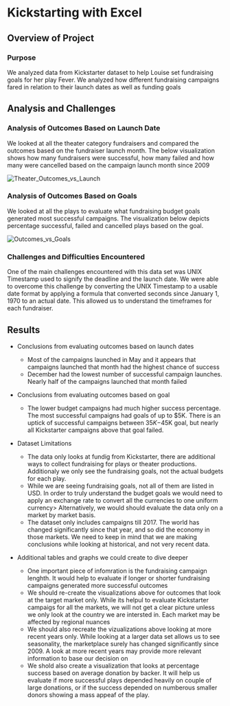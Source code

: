 # Kickstarting with Excel

## Overview of Project

### Purpose

We analyzed data from Kickstarter dataset to help Louise set fundraising goals for her play Fever. We analyzed how different fundraising campaigns fared in relation to their launch dates as well as funding goals 

## Analysis and Challenges

### Analysis of Outcomes Based on Launch Date

We looked at all the theater category fundraisers and compared the outcomes based on the fundraiser launch month. The below visualization shows how many fundraisers were successful, how many failed and how many were cancelled based on the campaign launch month since 2009

![Theater_Outcomes_vs_Launch](https://user-images.githubusercontent.com/87611145/129303868-3249bac4-c8d4-4fed-b9ab-e951200348c6.png)

### Analysis of Outcomes Based on Goals

We looked at all the plays to evaluate what fundraising budget goals generated most successful campaigns. The visualization below depicts percentage successful, failed and cancelled plays based on the goal.

![Outcomes_vs_Goals](https://user-images.githubusercontent.com/87611145/129303893-7264ca58-dd6e-41e1-bcdb-073ae7a26544.png)

### Challenges and Difficulties Encountered

One of the main challenges encountered with this data set was UNIX Timestamp used to signify the deadline and the launch date. We were able to overcome this challenge by converting the UNIX Timestamp to a usable date format by applying a formula that converted seconds since January 1, 1970 to an actual date. This allowed us to understand the timeframes for each fundraiser. 

## Results

- Conclusions from evaluating outcomes based on launch dates
  - Most of the campaigns launched in May and it appears that campaigns launched that month had the highest chance of success
  - December had the lowest number of successful campaign launches. Nearly half of the campaigns launched that month failed

- Conclusions from evaluating outcomes based on goal
  - The lower budget campaigns had much higher success percentage. The most successful campaigns had goals of up to $5K.  There is an uptick of successful campaigns between $35K-$45K goal, but nearly all Kickstarter campaigns above that goal failed.

- Dataset Limitations

  - The data only looks at fundig from Kickstarter, there are additional ways to collect fundraising for plays or theater productions. Additionaly we only see the fundraising goals, not the actual budgets for each play. 
  - While we are seeing fundraising goals, not all of them are listed in USD. In order to truly understand the budget goals we would need to apply an exchange rate to convert all the currencies to one uniform currency> Alternatively, we would should evaluate the data only on a market by market basis. 
  - The dataset only includes campaigns till 2017. The world has changed significantly since that year, and so did the economy in those markets. We need to keep in mind that we are making conclusions while looking at historical, and not very recent data. 

- Additional tables and graphs we could create to dive deeper

  - One important piece of infomration is the fundraising campaign lenghth. It would help to evaluate if longer or shorter fundraising campaigns generated more successful outcomes  
  - We should re-create the visualizations above for outcomes that look at the target market only. While its helpul to evaluate Kickstarter campaigs for all the markets, we will not get a clear picture unless we only look at the country we are intersted in. Each market may be affected by regional nuances
  - We should also recreate the vizualizations above looking at more recent years only. While looking at a larger data set allows us to see seasonality, the marketplace surely has changed significantly since 2009. A look at more recent years may provide more relevant information to base our decision on
  - We shold also create a visualization that looks at percentage success based on average donation by backer. It will help us evaluate if more successful plays depended heavily on couple of large donations, or if the success depended on numberous smaller donors showing a mass appeaf of the play. 



